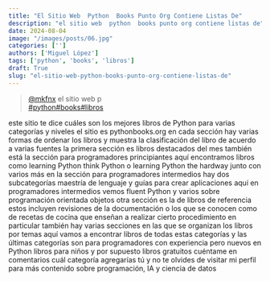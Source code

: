 ```yaml
---
title: "El Sitio Web  Python  Books Punto Org Contiene Listas De"
description: "el sitio web  python  books punto org contiene listas de"
date: 2024-08-04
image: "/images/posts/06.jpg"
categories: ['']
authors: ['Miguel López']
tags: ['python', 'books', 'libros']
draft: True
slug: "el-sitio-web-python-books-punto-org-contiene-listas-de"
---
```


<blockquote class="tiktok-embed" cite="{https://www.tiktok.com/@mkfnx/video/7350428098346683653}" data-video-id="7350428098346683653" style="max-width: 605px;min-width: 325px;" > <section> <a target="_blank" title="@mkfnx" href="https://www.tiktok.com/@mkfnx?refer=embed">@mkfnx</a> el sitio web  p </section> <a title="python" target="_blank" href="https://www.tiktok.com/tag/python?refer=embed">#python</a><a title="books" target="_blank" href="https://www.tiktok.com/tag/books?refer=embed">#books</a><a title="libros" target="_blank" href="https://www.tiktok.com/tag/libros?refer=embed">#libros</a> </blockquote> <script async src="https://www.tiktok.com/embed.js"></script>

este sitio te dice cuáles son los mejores libros de Python para varias categorías y niveles el sitio es pythonbooks.org en cada sección hay varias formas de ordenar los libros y muestra la clasificación del libro de acuerdo a varias fuentes la primera sección es libros destacados del mes también está la sección para programadores principiantes aquí encontramos libros como learning Python think Python o learning Python the hardway junto con varios más en la sección para programadores intermedios hay dos subcategorías maestría de lenguaje y guías para crear aplicaciones aquí en programadores intermedios vemos fluent Python y varios sobre programación orientada objetos otra sección es la de libros de referencia estos incluyen revisiones de la documentación o los que se conocen como de recetas de cocina que enseñan a realizar cierto procedimiento en particular también hay varias secciones en las que se organizan los libros por temas aquí vamos a encontrar libros de todas estas categorías y las últimas categorías son para programadores con experiencia pero nuevos en Python libros para niños y por supuesto libros gratuitos cuéntame en comentarios cuál categoría agregarías tú y no te olvides de visitar mi perfil para más contenido sobre programación, IA y ciencia de datos 